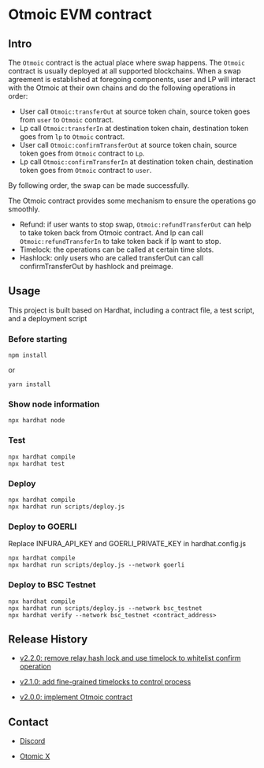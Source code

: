 # Otmoic EVM contract

## Intro

The `Otmoic` contract is the actual place where swap happens. The `Otmoic` contract is usually deployed at all supported blockchains. When a swap agreement is established at foregoing components, user and LP will interact with the Otmoic at their own chains and do the following operations in order:

-   User call `Otmoic:transferOut` at source token chain, source token goes from `user` to `Otmoic` contract.
-   Lp call `Otmoic:transferIn` at destination token chain, destination token goes from `lp` to `Otmoic` contract.
-   User call `Otmoic:confirmTransferOut` at source token chain, source token goes from `Otmoic` contract to `Lp`.
-   Lp call `Otmoic:confirmTransferIn` at destination token chain, destination token goes from `Otmoic` contract to `user`.

By following order, the swap can be made successfully.

The Otmoic contract provides some mechanism to ensure the operations go smoothly.

-   Refund: if user wants to stop swap, `Otmoic:refundTransferOut` can help to take token back from Otmoic contract. And lp can call `Otmoic:refundTransferIn` to take token back if lp want to stop.
-   Timelock: the operations can be called at certain time slots.
-   Hashlock: only users who are called transferOut can call confirmTransferOut by hashlock and preimage.

## Usage

This project is built based on Hardhat, including a contract file, a test script, and a deployment script

### Before starting

```
npm install
```

or

```
yarn install
```

### Show node information

```
npx hardhat node
```

### Test

```
npx hardhat compile
npx hardhat test
```

### Deploy

```
npx hardhat compile
npx hardhat run scripts/deploy.js
```

### Deploy to GOERLI

Replace INFURA_API_KEY and GOERLI_PRIVATE_KEY in hardhat.config.js

```
npx hardhat compile
npx hardhat run scripts/deploy.js --network goerli
```

### Deploy to BSC Testnet

```
npx hardhat compile
npx hardhat run scripts/deploy.js --network bsc_testnet
npx hardhat verify --network bsc_testnet <contract_address>
```

## Release History

-   [v2.2.0: remove relay hash lock and use timelock to whitelist confirm operation](https://github.com/otmoic/otmoic-contract-evm/releases/tag/v2.2.0)

-   [v2.1.0: add fine-grained timelocks to control process](https://github.com/otmoic/otmoic-contract-evm/releases/tag/v2.1.0)

-   [v2.0.0: implement Otmoic contract](https://github.com/otmoic/otmoic-contract-evm/releases/tag/v2.0.0)

## Contact

-   [Discord](https://discord.com/invite/mPcNppqcAd)

-   [Otomic X](https://twitter.com/otomic_org)
